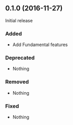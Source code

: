 ## 0.1.0 (2016-11-27)

Initial release

### Added

- Add Fundamental features

### Deprecated

- Nothing

### Removed

- Nothing

### Fixed

- Nothing
